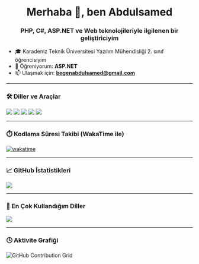 <h1 align="center">Merhaba 👋, ben Abdulsamed</h1>
<h3 align="center">PHP, C#, ASP.NET ve Web teknolojileriyle ilgilenen bir geliştiriciyim</h3>

- 🎓 Karadeniz Teknik Üniversitesi Yazılım Mühendisliği 2. sınıf öğrencisiyim  
- 🌱 Öğreniyorum: **ASP.NET**  
- 📫 Ulaşmak için: **begenabdulsamed@gmail.com**

---

### 🛠️ Diller ve Araçlar

<p align="left">
  <img src="https://img.shields.io/badge/PHP-777BB4?style=for-the-badge&logo=php&logoColor=white"/>
  <img src="https://img.shields.io/badge/ASP.NET-512BD4?style=for-the-badge&logo=.net&logoColor=white"/>
  <img src="https://img.shields.io/badge/SQL-4479A1?style=for-the-badge&logo=postgresql&logoColor=white"/>
  <img src="https://img.shields.io/badge/C%23-239120?style=for-the-badge&logo=c-sharp&logoColor=white"/>
  <img src="https://img.shields.io/badge/C-00599C?style=for-the-badge&logo=c&logoColor=white"/>
</p>

---

### ⏱️ Kodlama Süresi Takibi (WakaTime ile)

[![wakatime](https://wakatime.com/badge/user/b7011416-51c5-4095-804c-ef42df5d2d4f.svg)](https://wakatime.com/@b7011416-51c5-4095-804c-ef42df5d2d4f)

---

### 📈 GitHub İstatistikleri

<p align="left">
  <img src="https://github-readme-stats.vercel.app/api?username=BegenAbdulsamed&show_icons=true&theme=github_dark" />
</p>

---

### 🧠 En Çok Kullandığım Diller

<p align="left">
  <img src="https://github-readme-stats.vercel.app/api/top-langs/?username=BegenAbdulsamed&layout=compact&theme=github_dark" />
</p>

---

### 🕓 Aktivite Grafiği

![GitHub Contribution Grid](https://ghchart.rshah.org/BegenAbdulsamed)
